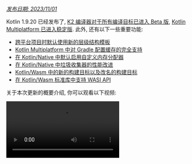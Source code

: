 [//]: # (title: Kotlin 1.9.20 版中的新功能)

_[发布日期: 2023/11/01](releases.md#release-details)_

Kotlin 1.9.20 已经发布了, [K2 编译器对于所有编译目标已进入 Beta 版](#new-kotlin-k2-compiler-updates),
[Kotlin Multiplatform 已进入稳定版](#kotlin-multiplatform-is-stable).
此外, 还有以下一些重要功能:

* [跨平台项目时默认使用新的层级结构模板](#template-for-configuring-multiplatform-projects)
* [Kotlin Multiplatform 中对 Gradle 配置缓存的完全支持](#full-support-for-the-gradle-configuration-cache-in-kotlin-multiplatform)
* [在 Kotlin/Native 中默认启用自定义内存分配器](#custom-memory-allocator-enabled-by-default)
* [在 Kotlin/Native 中垃圾收集器的性能改进](#performance-improvements-for-the-garbage-collector)
* [Kotlin/Wasm 中的新的构建目标以及改名的构建目标](#new-wasm-wasi-target-and-the-renaming-of-the-wasm-target-to-wasm-js)
* [在 Kotlin/Wasm 标准库中支持 WASI API](#support-for-the-wasi-api-in-the-standard-library)

关于本次更新的概要介绍, 你可以观看以下视频:

<video src="https://www.youtube.com/v/Ol_96CHKqg8" title="Kotlin 1.9.20 版中的新功能"/>

## IDE 支持 {id="ide-support"}

在以下 IDE 中可以使用支持 1.9.20 版的 Kotlin plugin:

| IDE            | 支持的版本                                  |
|----------------|----------------------------------------|
| IntelliJ IDEA  | 2023.1.x, 2023.2.x, 2023.x             |
| Android Studio | Hedgehog (2023.1.1), Iguana (2023.2.1) |

> 从 IntelliJ IDEA 2023.3.x 和 Android Studio Iguana (2023.2.1) Canary 15 开始, 会自动包含并更新 Kotlin plugin.
> 你只需要在你的项目中更新 Kotlin 版本.
>
{style="note"}

## 新 Kotlin K2 编译器的更新 {id="new-kotlin-k2-compiler-updates"}

JetBrains 的 Kotlin 开发组一直在努力稳定新的 K2 编译器,
这个编译器将会带来显著的性能改进, 加快新的语言功能的开发, 统一 Kotlin 支持的所有平台, 并为跨平台项目提供更好的架构.

K2 目前对所有的编译目标都处于 **Beta 版**.
[详情请参见 release blog](https://blog.jetbrains.com/kotlin/2023/11/kotlin-1-9-20-released/)

### 对 Kotlin/Wasm 的支持 {id="support-for-kotlin-wasm"}

从这个发布版开始, Kotlin/Wasm 支持新的 K2 编译器.
参见 [如何在你的项目中启用它](#how-to-enable-the-kotlin-k2-compiler).

### 针对 K2 的 kapt 编译器 plugin 预览版 {id="preview-kapt-compiler-plugin-with-k2"}

> 在 kapt 编译器 plugin 中对 K2 的支持是 [实验性功能](components-stability.md).
> 需要使用者同意(Opt-in) (详情见下文),
> 请注意, 只为评估和试验目的来使用这个功能.
>
{style="warning"}

在 1.9.20 中, 你可以试用针对 K2 编译器的 [kapt 编译器 plugin](kapt.md).
要在你的项目中使用 K2 编译器, 请向你的 `gradle.properties` 文件添加以下选项:

```text
kotlin.experimental.tryK2=true
kapt.use.k2=true
```

或者, 你可以通过以下步骤启用针对 K2 的 kapt:
1. 在你的 `build.gradle.kts` 文件中, [设置语言版本](gradle-compiler-options.md#example-of-setting-languageversion) 为 `2.0`.
2. 在你的 `gradle.properties` 文件中, 添加 `kapt.use.k2=true`.

如果你在使用针对 K2 编译器的 kapt 时遇到任何问题, 请到我们的 [问题追踪系统](http://kotl.in/issue) 提交报告.

### 如何启用 Kotlin K2 编译器 {id="how-to-enable-the-kotlin-k2-compiler"}

#### 在 Gradle 中启用 K2

要启用并检验 Kotlin K2 编译器, 请通过下面的编译器选项使用新的语言版本:

```bash
-language-version 2.0
```

你可以在你的 `build.gradle.kts` 文件中指定这个选项:

```kotlin
kotlin {
    sourceSets.all {
        languageSettings {
            languageVersion = "2.0"
        }
    }
}
```

#### 在 Maven 中启用 K2

要启用并检验 Kotlin K2 编译器, 请更新的你 `pom.xml` 文件的 `<project/>` 小节:

```xml
<properties>
    <kotlin.compiler.languageVersion>2.0</kotlin.compiler.languageVersion>
</properties>
```

#### 在 IntelliJ IDEA 中启用 K2

要在 IntelliJ IDEA 中启用并检验 Kotlin K2 编译器, 请选择菜单 **Settings** | **Build, Execution, Deployment** | **Compiler** | **Kotlin Compiler**,
将 **Language Version** 选项更新为 `2.0 (experimental)`.

### 留下你对于新 K2 编译器的反馈意见

如果你能提供你的反馈意见, 我们将会非常感谢!

* 在 Kotlin Slack 频道中, 直接向 K2 开发者提供你的反馈意见 – [获得邀请](https://surveys.jetbrains.com/s3/kotlin-slack-sign-up?_gl=1*ju6cbn*_ga*MTA3MTk5NDkzMC4xNjQ2MDY3MDU4*_ga_9J976DJZ68*MTY1ODMzNzA3OS4xMDAuMS4xNjU4MzQwODEwLjYw),
  并加入 [#k2-early-adopters](https://kotlinlang.slack.com/archives/C03PK0PE257) 频道.
* 在 [我们的问题追踪系统](https://kotl.in/issue) 中, 报告你遇到的新 K2 编译器的问题.
* [启用 Send usage statistics 选项](https://www.jetbrains.com/help/idea/settings-usage-statistics.html),
  允许 JetBrains 收集关于 K2 使用状况的匿名数据.

## Kotlin/JVM

从 1.9.20 版开始, 编译器能够生成包含 Java 21 字节码的类.

## Kotlin/Native {id="kotlin-native"}

Kotlin 1.9.20 包含稳定的内存管理器, 其中包括, 默认使用新的内存分配器, 对垃圾收集器的性能改进, 以及其他更新:

* [默认启用自定义内存分配器](#custom-memory-allocator-enabled-by-default)
* [垃圾收集器的性能改进](#performance-improvements-for-the-garbage-collector)
* [`klib` artifact 的增量编译](#incremental-compilation-of-klib-artifacts)
* [解决库链接的问题](#managing-library-linkage-issues)
* [类构造器调用时的伴随对象初始化](#companion-object-initialization-on-class-constructor-calls)
* [对所有的 cinterop 声明要求使用者同意(Opt-in)](#opt-in-requirement-for-all-cinterop-declarations)
* [链接器错误的自定义信息](#custom-message-for-linker-errors)
* [删除了旧的内存管理器](#removal-of-the-legacy-memory-manager)
* [我们的编译目标层级策略的变更](#change-to-our-target-tiers-policy)

### 默认启用自定义内存分配器 {id="custom-memory-allocator-enabled-by-default"}

Kotlin 1.9.20 默认启用新的内存分配器.
它的设计目标是取代以前的默认分配器, `mimalloc`,
使得垃圾收集更加高效, 并提高 [Kotlin/Native 内存管理器](native-memory-manager.md) 的运行期性能.

新的自定义分配器将系统内存分为多个页面(Page), 允许按连续的顺序进行独立的清理.
每次分配的内存都会成为一个页面(Page)内的内存块(Memory Block), 并且页面会追踪各个块的大小.
各种不同的页面类型进行了不同的优化, 以适应于不同的内存分配大小.
内存块的连续排列保证了可以对所有的分配块进行高效的迭代.

当一个线程分配内存时, 它会根据分配的大小搜索适当的页面.
线程会根据不同的大小类别维护一组页面.
对于一个确定的大小, 当前页通常可以容纳这个内存分配.
如果不能, 那么线程会从共享的分配空间请求一个不同的页面.
这个页面的状态可能是可用, 需要清理, 或需要创建.

新的内存分配器允许同时使用多个多个独立的分配空间,
因此 Kotlin 开发组可以实验不同的页面布局, 进一步提高性能.

#### 如何启用自定义内存分配器

从 Kotlin 1.9.20 开始, 新的内存分配器默认启用. 不需要额外的设置.

如果你遇到内存消耗过高的情况,
你可以在你的 Gradle 构建脚本中使用 `-Xallocator=mimalloc` 或 `-Xallocator=std` 选项,
切换回原来的 `mimalloc`, 或系统分配.
请将这样的问题报告到 [YouTrack](https://kotl.in/issue), 帮助我们改进新的内存分配器.

关于新的分配器设计的技术细节, 请参见 [README](https://github.com/JetBrains/kotlin/blob/master/kotlin-native/runtime/src/alloc/custom/README.md).

### 垃圾收集器的性能改进 {id="performance-improvements-for-the-garbage-collector"}

Kotlin 开发组一直在改进新的 Kotlin/Native 内存管理器的性能和稳定性.
这个发布版带来了对垃圾收集器 (GC)的很多重大变更, 包括以下重要功能:

* [使用完全并行标记(Full Parallel Mark), 减少 GC 的暂停时间](#full-parallel-mark-to-reduce-the-pause-time-for-the-gc)
* [追踪大块内存, 提高分配性能](#tracking-memory-in-big-chunks-to-improve-the-allocation-performance)

#### 使用完全并行标记(Full Parallel Mark), 减少 GC 的暂停时间 {id="full-parallel-mark-to-reduce-the-pause-time-for-the-gc"}

以前, 默认的垃圾收集器执行的只是部分的并行标记.
当转换器线程(Mutator Thread) 被暂停时, 它会从它自己的根开始标记 GC, 例如线程局部变量(thread–local variable)和调用栈.
同时, 一个单独的 GC 线程负责从全局根(global root) 开始标记, 以及所有那些正在运行原生代码因此没有暂停的转换器的根.

如果只存在有限数量的全局对象, 而且转换器线程(Mutator Thread)花费很多时间在运行状态下执行 Kotlin 代码, 那么这种方案曾经工作得很好.
但是, 对于典型的 iOS 应用程序, 就不是这样的情况了.

现在 GC 使用完全并行标记(Full Parallel Mark), 它结合了暂停的转换器(Paused Mutator), GC 线程, 以及可选的标记线程(Marker Thread),
来处理标记队列(Mark Queue).
默认情况下, 标记过程由以下二者执行:

* 暂停的转换器(Paused Mutator). 不是处理它们自己的根, 然后进入空闲状态, 不执行代码, 相反, 它们会参与整个标记过程.
* GC 线程. 这样可以确保至少存在一个线程会执行标记过程.

这个新方案让标记过程更加高效, 减少了 GC 的暂停时间.

#### 追踪大块内存, 提高分配性能 {id="tracking-memory-in-big-chunks-to-improve-the-allocation-performance"}

以前, GC 调度器分别追踪每个对象的内存分配.
但是, 新的默认的自定义分配器和 `mimalloc` 内存分配器都不会为每个对象分配单独的存储空间;
它们会一次性为多个对象分配大块的区域.

在 Kotlin 1.9.20 中, GC 追踪内存区域而不是追踪单独的对象.
这样会减少每次分配时执行的任务数量, 因此可以提高小对象的内存分配速度,
也有助于尽量减少垃圾收集器的内存使用量.

### klib artifact 的增量编译 {id="incremental-compilation-of-klib-artifacts"}

> 这个功能是 [实验性功能](components-stability.md#stability-levels-explained).
> 它随时有可能变更或被删除. 需要使用者同意(Opt-in) (详情见下文).
> 请注意, 只为评估和试验目的来使用这个功能.
> 希望你能通过我们的 [问题追踪系统](https://kotl.in/issue) 提供你的反馈意见.
>
{style="warning"}

Kotlin 1.9.20 引入了对 Kotlin/Native 的新的编译时间优化.
从 `klib` artifact 到原生代码的编译, 现在是部分增量的编译.

在 debug 模式下将 Kotlin 源代码编译为原生二进制代码时, 编译经过两个阶段:

1. 源代码编译为 `klib` artifact.
2. `klib` artifact, 以及依赖项, 编译为二进制代码.

为了优化第二阶段的编译时间, 开发组实现了对依赖项的编译器缓存.
依赖项到原生代码只会编译一次, 编译结果会在每次编译二进制代码时重新使用.
但是, 每次项目发生变更时, 从项目源代码到 `klib` artifact 的构建, 总是会完全重编译为原生代码.

通过新的增量编译, 如果项目模块的变更导致只有一部分源代码重编译为 `klib` artifact,
那么也只有一部分的 `klib` 会被重新编译为二进制代码.

要启用增量编译, 请向你的 `gradle.properties` 文件添加以下选项:

```none
kotlin.incremental.native=true
```

如果你遇到问题, 请报告到 [YouTrack](https://kotl.in/issue).

### 解决库链接的问题 {id="managing-library-linkage-issues"}

这个发布版改进了 Kotlin/Native 编译器链接 Kotlin 库时发生问题的处理方式.
错误消息现在包含更加易于阅读的声明, 因为它们使用签名名称而不是 hash 值, 可以帮助你更加容易的查找并修复错误.
下面是一个例子:

```text
No function found for symbol 'org.samples/MyClass.removedFunction|removedFunction(kotlin.Int;kotlin.String){}[0]'
```
Kotlin/Native 编译器发现与第 3 方 Kotlin 库链接的错误, 并在运行期报告错误.
如果一个第 3 方 Kotlin 库的作者对实验性 API进行了不兼容的变更, 而这个 API 又被另一个第 3 方 Kotlin 库使用, 你就会遇到这样的问题.

从 Kotlin 1.9.20 开始, 编译器默认以静默模式检测链接错误.
你可以在你的项目中修改设定:

* 如果你希望在你的编译日志中记录这些错误, 请使用 `-Xpartial-linkage-loglevel=WARNING` 编译器选项, 启用警告.
* 也可以使用 `-Xpartial-linkage-loglevel=ERROR`, 将编译器报告的警告提升为编译错误.
这种情况下, 编译会失败, 你会在编译日志中得到所有的错误. 使用这个选项, 可以更加严格的检查链接错误.

```kotlin
// 在 Gradle 构建文件中传递编译器参数的示例:
kotlin {
    macosX64("native") {
        binaries.executable()

        compilations.configureEach {
            compilerOptions.configure {
                // 将链接错误报告为警告:
                freeCompilerArgs.add("-Xpartial-linkage-loglevel=WARNING")

                // 将链接错误的警告提升为错误:
                freeCompilerArgs.add("-Xpartial-linkage-loglevel=ERROR")
            }
        }
    }
}
```

如果你在使用这个功能时遇到意外的问题, 你随时可以使用 `-Xpartial-linkage=disable` 编译器选项关闭这个功能.
请记得将这样的问题报告到 [我们的问题追踪系统](https://kotl.in/issue).

### 类构造器调用时的伴随对象初始化 {id="companion-object-initialization-on-class-constructor-calls"}

从 Kotlin 1.9.20 开始, Kotlin/Native 后端会在类的构造器中调用伴随对象的静态初始化器:

```kotlin
class Greeting {
    companion object {
        init {
            print("Hello, Kotlin!")
        }
    }
}

fun main() {
    val start = Greeting() // 输出结果为 "Hello, Kotlin!"
}
```

这个行为现在与 Kotlin/JVM 平台统一了, 在 Kotlin/JVM 平台上,
在与 Java 静态初始化器语义匹配的对应的类被装载时(被解析时), 伴随对象就会被初始化.

现在这个功能的实现在各个平台之间更加一致了, 因此在 Kotlin Multiplatform 项目中更加容易共用代码.

### 对所有的 cinterop 声明要求使用者同意(Opt-in) {id="opt-in-requirement-for-all-cinterop-declarations"}

从 Kotlin 1.9.20 开始, 由 `cinterop` 工具从 C 和 Objective-C 库(例如 libcurl 和 libxml)生成的所有 Kotlin 声明,
都被标记为 `@ExperimentalForeignApi`.
如果缺少使用者同意(Opt-in)注解, 你的代码将无法编译.

这个要求反应了 C 和 Objective-C 库导入功能的 [实验性](components-stability.md#stability-levels-explained) 状态.
我们建议你将这个功能限制在你的项目的特定区域中.
这样可以在我们稳定库导入功能之后, 让你的迁移更加容易.

> 对于随 Kotlin/Native 一起发布的原生平台库 (例如 Foundation, UIKit, 以及 POSIX),
> 它们的 API 只有一部分需要使用 `@ExperimentalForeignApi` 注解标注使用者同意.
> 对这样的情况, 你会得到警告信息, 要求你标注使用者同意.
>
{style="note"}

### 链接器错误的自定义信息 {id="custom-message-for-linker-errors"}

如果你是库的作者, 现在你可以通过自定义消息来帮助你的用户解决链接器错误.

如果你的 Kotlin 库依赖于 C 或 Objective-C 库, 例如, 使用了 [CocoaPods 集成](native-cocoapods.md),
那么你的库的使用者需要在本地机器上存在这些依赖库, 或者在项目的构建脚本中明确配置这些库.
否则, 使用者会遇到一个令人迷惑的 "Framework not found" 消息.

现在你可以在编译失败的信息中提供具体的指示或链接.
方法是, 向 `cinterop` 传递 `-Xuser-setup-hint` 编译器选项
或者在你的 `.def` 文件中添加 `userSetupHint=message` 属性.

### 删除了旧的内存管理器 {id="removal-of-the-legacy-memory-manager"}

在 Kotlin 1.6.20 中引入了 [新的内存管理器](native-memory-manager.md), 而且在 1.7.20 中默认启用.
之后, 我们对它进行了很多更新, 并改进了性能, 现在它已经称为稳定版.

现在已经到了完成废弃周期, 并删除旧的内存管理器的时刻.
如果你还在使用它, 请从你的 `gradle.properties` 文件删除 `kotlin.native.binary.memoryModel=strict` 选项,
并遵照我们的 [迁移指南](native-migration-guide.md), 进行必要的变更.

### 我们的编译目标层级策略的变更 {id="change-to-our-target-tiers-policy"}

我们决定升级对 [第 1 层支持](native-target-support.md#tier-1) 的要求.
Kotlin 开发组致力于对符合第 1 层条件的编译目标, 提供编译器发布版本之间的源代码和二进制兼容性.
这些编译目标还必须使用 CI 工具进行常规测试, 以确保能够编译和运行.
目前, 对于 macOS 主机, 第 1 层包括以下编译目标:

* `macosX64`
* `macosArm64`
* `iosSimulatorArm64`
* `iosX64`

在 Kotlin 1.9.20 中, 我们还删除了很多以前废弃的编译目标, 即:

* `iosArm32`
* `watchosX86`
* `wasm32`
* `mingwX86`
* `linuxMips32`
* `linuxMipsel32`

关于编译目标的完整列表, 请参见目前 [支持的编译目标](native-target-support.md).

## Kotlin Multiplatform

Kotlin 1.9.20 集中于 Kotlin Multiplatform 的稳定性, 并提供了新的项目向导和其它重要功能, 进一步改进开发者体验:

* [Kotlin Multiplatform 已进入稳定版](#kotlin-multiplatform-is-stable)
* [用于配置跨平台项目的模板](#template-for-configuring-multiplatform-projects)
* [新的项目向导](#new-project-wizard)
* [对 Gradle 配置缓存的完全支持](#full-support-for-the-gradle-configuration-cache-in-kotlin-multiplatform)
* [新的标准库版本在 Gradle 更容易配置](#easier-configuration-of-new-standard-library-versions-in-gradle)
* [对第 3 方 cinterop 库的默认支持](#default-support-for-third-party-cinterop-libraries)
* [在 Compose Multiplatform 项目中对 Kotlin/Native 编译缓存的支持](#support-for-kotlin-native-compilation-caches-in-compose-multiplatform-projects)
* [兼容性指南](#compatibility-guidelines)

### Kotlin Multiplatform 已进入稳定版 {id="kotlin-multiplatform-is-stable"}

1.9.20 版的发布标志了 Kotlin 演化历程中的一个重要的里程碑: [Kotlin Multiplatform](multiplatform-intro.md)
终于进入了稳定版.
这表示这个技术已经可以安全的用于你的项目, 并且 100% 可以用于真实生产环境.
还意味着 Kotlin Multiplatform 未来的开发会继续符合我们严格的 [向后兼容性规则](https://kotlinfoundation.org/language-committee-guidelines/).

请注意, Kotlin Multiplatform 的一些高级功能还在继续演化.
在使用这些功能时, 你会收到警告信息, 代表你使用的功能目前的稳定性状态.
在 IntelliJ IDEA 中使用任何实验性功能之前,
你需要通过菜单 **Settings** | **Advanced Settings** | **Kotlin** | **Experimental Multiplatform**, 明确的启用它.

* 查看 [Kotlin blog](https://blog.jetbrains.com/kotlin/2023/11/kotlin-multiplatform-stable/), 阅读关于 Kotlin Multiplatform 稳定性和未来开发计划的更多信息.
* 查看 [Multiplatform 兼容性指南](multiplatform-compatibility-guide.md), 看看在向稳定版演化时有哪些重要变更.
* 阅读 [预期(Expected)声明与实际(Actual)声明机制](multiplatform-expect-actual.md),
  这是 Kotlin Multiplatform 的重要部分,在本次发布版中, 它也部分的稳定了.

### 用于配置跨平台项目的模板 {id="template-for-configuring-multiplatform-projects"}

从 Kotlin 1.9.20 开始, Kotlin Gradle plugin 会为常见的跨平台场景自动创建共享的源代码集.
如果你的项目设置属于这样的情况, 你就不需要手动配置源代码集层级结构.
只需要为你的项目明确指定必要的编译目标.

由于有了 Kotlin Gradle plugin 的新功能: 默认的层级结构模板, 设置变得更加容易了.
它是 plugin 内置的预定义的源代码集层级结构模板.
其中包含 Kotlin 为你声明的编译目标自动创建的中间源代码集.
[参见完整的模板](#see-the-full-hierarchy-template).

#### 更容易的创建你的项目

假设有一个跨平台项目, 编译目标包括 Android 和 iPhone 设备, 开发环境为 Apple silicon MacBook.
我们来比较一下不同版本的 Kotlin 中的项目设置:

<table>
    <tr>
        <td>Kotlin 1.9.0 和以前的版本 (标准设置)</td>
        <td>Kotlin 1.9.20</td>
    </tr>
    <tr>
<td>

```kotlin
kotlin {
    androidTarget()
    iosArm64()
    iosSimulatorArm64()

    sourceSets {
        val commonMain by getting

        val iosMain by creating {
            dependsOn(commonMain)
        }

        val iosArm64Main by getting {
            dependsOn(iosMain)
        }

        val iosSimulatorArm64Main by getting {
            dependsOn(iosMain)
        }
    }
}
```

</td>
<td>

```kotlin
kotlin {
    androidTarget()
    iosArm64()
    iosSimulatorArm64()

    // iosMain 源代码集会自动创建
}
```

</td>
</tr>
</table>

请注意, 使用默认的层级结构模板显著减少了设置你的项目时需要的样板代码的数量.

当你在你的代码中声明 `androidTarget`, `iosArm64`, 和 `iosSimulatorArm64` 编译目标时,
Kotlin Gradle plugin 会从模板中找到合适的共享源代码集, 并为你创建这些源代码集.
最后产生的层级结构类似下图:

![使用默认的编译目标层级结构的示例](default-hierarchy-example.svg){thumbnail="true" width="350" thumbnail-same-file="true"}

绿色的源代码集会自动创建并包含到项目中, 同时, 默认模板中的灰色的源代码集会被忽略.

#### 对源代码集使用自动补完功能

为了更容易的使用创建的项目结构, IntelliJ IDEA 现在对使用默认层级结构模板创建的源代码集提供了自动补完功能:

<img src="multiplatform-hierarchy-completion.animated.gif" alt="IDE 对源代码集名称的自动补完" width="350" />

如果你没有声明某个编译目标, 因而不存在对应的源代码集, 那么在你试图访问这个不存在的源代码集时, Kotlin 会提示警告.
在下面的示例中, 不存在 JVM 编译目标 (只有 `androidTarget`, 这是不同的编译目标).
但我们来试试使用 `jvmMain` 源代码集, 看看会发生什么:

```kotlin
kotlin {
    androidTarget()
    iosArm64()
    iosSimulatorArm64()

    sourceSets {
        jvmMain {
        }
    }
}
```

在这种情况下, Kotlin 会在构建日志中报告警告:

```none
w: Accessed 'source set jvmMain' without registering the jvm target:
  kotlin {
      jvm() /* <- register the 'jvm' target */

      sourceSets.jvmMain.dependencies {

      }
  }
```

#### 设置编译目标层级结构

从 Kotlin 1.9.20 开始, 会自动启用默认的层级结构模板. 大多数情况下, 不需要更多设置.

但是, 如果你在迁移一个在 1.9.20 版之前创建的既有项目,
如果你曾经使用 `dependsOn()` 调用, 手动的引入了中间源代码(Intermediate Source), 你可能遇到警告.
为了解决这个问题, 请执行以下步骤:

* 如果现在默认的层级结构模板已经包含了你的中间源代码集, 请删除所有的手动 `dependsOn()` 调用,
  以及使用 `by creating` 构造创建的源代码集.

  关于全部的默认源代码集, 请参见 [完整的层级结构模板](#see-the-full-hierarchy-template).

* 如果你想要默认的层级结构模板没有提供的其他源代码集, 例如, 在 macOS 和 JVM 编译目标之间共用代码的源代码集,
  请调整层级结构, 方法是使用 `applyDefaultHierarchyTemplate()` 来明确的重新适用模板,
  然后和通常的做法一样, 使用 `dependsOn()` 来手动配置其他源代码集:

  ```kotlin
  kotlin {
      jvm()
      macosArm64()
      iosArm64()
      iosSimulatorArm64()

      // 明确的适用默认的层级结构. 它会创建一系列源代码集, 例如, iosMain 源代码集:
      applyDefaultHierarchyTemplate()

      sourceSets {
          // 额外创建一个 jvmAndMacos 源代码集
          val jvmAndMacos by creating {
              dependsOn(commonMain.get())
          }

          macosArm64Main.get().dependsOn(jvmAndMacos)
          jvmMain.get().dependsOn(jvmAndMacos)
      }
  }
  ```

* 如果在你的项目中已经有了源代码集, 名称与模板生成的源代码集相同, 但在不同的编译目标之间共用,
  目前没有办法可以修改模板的源代码集之间的默认的 `dependsOn` 关系.

  一种解决方法是, 为你的目标找到不同的源代码集, 要么使用默认的层级结构模板中的源代码集, 要么使用手动创建的源代码集.
  另一种方法是完全禁用模板.

  要禁用模板, 请向你的 `gradle.properties` 文件添加 `kotlin.mpp.applyDefaultHierarchyTemplate=false`, 并手动配置其它所有的源代码集.

  我们目前正在开发一个 API, 用于创建你自己的层级结构模板, 以简化这类设置过程.

#### 查看完整的层级结构模板 {id="see-the-full-hierarchy-template" initial-collapse-state="collapsed" collapsible="true"}

当你声明你的项目的编译目标时, plugin 会从模板中选取对应的共用源代码集, 并在你的项目中创建它们.

![默认的层级结构模板](full-template-hierarchy.svg)

> 这个示例只显示了项目的 production 部分, 省略了 `Main` 后缀 (例如, 使用 `common` 而不是 `commonMain`).
> 但是, 还有完全相同的一组 `*Test` 源代码集.
>
{style="tip"}

### 新的项目向导 {id="new-project-wizard"}

JetBrains 开发组引入了一种新的方式来创建跨平台项目 – [Kotlin Multiplatform web 向导](https://kmp.jetbrains.com).

新的 Kotlin Multiplatform 向导的第一个实现包含了最常见的 Kotlin Multiplatform 使用场景.
它包含了对之前的项目模板的所有反馈意见, 使得架构尽可能的健壮和可靠.

新的向导使用分布式架构, 使得我们可以拥有统一的后端和不同的前端, 使用 web 版是其中的第一步.
我们正在考虑将来实现 IDE 版, 并创建命令行工具.
在 web 版中, 你永远能够使用向导的最新版本, 而在 IDE 中, 你则需要等待下一个版本的发布.

使用新的向导, 项目设置会变的比过去更加简单. 你可以针对移动环境, 服务器, 以及桌面开发来选择目标平台, 根据你的需求来调整你的项目.
我们还计划在未来的发布中增加 Web 开发目标平台.

<img src="multiplatform-web-wizard.png" alt="Multiplatform Web 向导" width="400"/>

新的项目向导现在是使用 Kotlin 创建跨平台项目的首选方式.
从 1.9.20 开始, Kotlin plugin 不再 在 IntelliJ IDEA 中提供 **Kotlin Multiplatform** 项目向导.

新的向导将会引导你轻松的完成初始设置, 让你的开始过程更加顺利.
如果你遇到任何问题, 请报告到 [YouTrack](https://kotl.in/issue), 帮助我们改进向导的使用体验.

<a href="https://kmp.jetbrains.com">
    <img src="multiplatform-create-project-button.png" alt="创建项目" style="block"/>
</a>

### Kotlin Multiplatform 中对 Gradle 配置缓存的完全支持 {id="full-support-for-the-gradle-configuration-cache-in-kotlin-multiplatform"}

在以前的版本中, 我们曾经引入了 Gradle 配置缓存功能的 [预览版](whatsnew19.md#preview-of-the-gradle-configuration-cache),
可以用于 Kotlin 跨平台库.
从 1.9.20 开始, Kotlin Multiplatform plugin 更加前进了一步.

它现在对 [Kotlin CocoaPods Gradle plugin](native-cocoapods-dsl-reference.md) 支持 Gradle 配置缓存,
也对 Xcode 构建需要的集成任务, 例如 `embedAndSignAppleFrameworkForXcode`, 支持 Gradle 配置缓存.

现在所有的跨平台项目都可以由于构建时间的改进而获益.
Gradle 配置缓存可以对后续的构建重用配置阶段的结果, 因而加快构建过程.
更多详情, 以及配置说明, 请参见 [Gradle 文档](https://docs.gradle.org/current/userguide/configuration_cache.html#config_cache:usage).

### 新的标准库版本在 Gradle 更容易配置 {id="easier-configuration-of-new-standard-library-versions-in-gradle"}

在你创建跨平台项目时, 会对每个源代码集自动添加对标准库(`stdlib`)的依赖项.
这是设置你的跨平台项目的最简单的方式.

在之前的版本中, 如果你想要手动配置对标准库的依赖项, 你需要对每个源代码集分别配置.
从 `kotlin-stdlib:1.9.20` 开始, 你只需要在 `commonMain` 根源代码集中, 配置这个依赖项 **一次**:

<table>
   <tr>
       <td>1.9.10 和之前版本的标准库</td>
       <td>1.9.20 版本的标准库</td>
   </tr>
   <tr>
<td>

```kotlin
kotlin {
    sourceSets {
        // 设置 common 源代码集
        val commonMain by getting {
            dependencies {
                implementation("org.jetbrains.kotlin:kotlin-stdlib-common:1.9.10")
            }
        }

        // 设置 JVM 源代码集
        val jvmMain by getting {
            dependencies {
                implementation("org.jetbrains.kotlin:kotlin-stdlib:1.9.10")
            }
        }

        // 设置 JS 源代码集
        val jsMain by getting {
            dependencies {
                implementation("org.jetbrains.kotlin:kotlin-stdlib-js:1.9.10")
            }
        }
    }
}
```

</td>
<td>

```kotlin
kotlin {
    sourceSets {
        commonMain {
            dependencies {
                implementation("org.jetbrains.kotlin:kotlin-stdlib:1.9.20")
            }
        }
    }
}
```

</td>
</tr>
</table>

这个变更是通过在标准库的 Gradle metadata 中包含新信息而实现的.
这使得 Gradle 能够对其他源代码集自动解析正确的标准库 artifact.

### 对第 3 方 cinterop 库的默认支持 {id="default-support-for-third-party-cinterop-libraries"}

对使用了 [Kotlin CocoaPods Gradle](native-cocoapods.md) plugin 的项目, Kotlin 1.9.20 添加了对所有 cinterop 依赖项的默认支持
(而不是通过使用者同意(Opt-in)的支持).

因此, 你现在可以共用更多原生代码, 而不是限制于平台相关的依赖项.
例如, 你可以向 `iosMain` 共用源代码集添加 [对 Pod 库的依赖项](native-cocoapods-libraries.md).

在以前的版本中, 这个功能只能用于随 Kotlin/Native 一起发布的 [平台相关的库](native-platform-libs.md)
(例如 Foundation, UIKit, 和 POSIX).
现在, 所有的第 3 方 Pod 库默认都可以在共用源代码集中使用.
你不再需要指定单独的 Gradle 属性来支持它们.

### 在 Compose Multiplatform 项目中对 Kotlin/Native 编译缓存的支持 {id="support-for-kotlin-native-compilation-caches-in-compose-multiplatform-projects"}

本次发布解决了与 Compose Multiplatform 编译器 plugin 的一个兼容性问题, 这个问题主要影响 iOS 的 Compose Multiplatform 项目.

过去, 为了绕过这个问题, 你需要使用 `kotlin.native.cacheKind=none` Gradle 属性禁用缓存.
但是, 这个变通方法会造成性能问题: 它使得编译速度变慢, 因为在 Kotlin/Native 编译器中缓存不再有效.

现在这个问题已经解决了, 你可以从你的 `gradle.properties` 文件中删除 `kotlin.native.cacheKind=none`,
并在你的 Compose Multiplatform 项目中享受编译速度的改进.

关于改进编译速度的更多技巧, 请参见 [Kotlin/Native 文档](native-improving-compilation-time.md).

### 兼容性指南 {id="compatibility-guidelines"}

在配置你的项目时, 请检查 Kotlin Multiplatform Gradle plugin 与 Gradle, Xcode, 和 Android Gradle plugin (AGP) 版本之间的兼容性:

| Kotlin Multiplatform Gradle plugin | Gradle    | Android Gradle plugin | Xcode         |
|------------------------------------|-----------|-----------------------|---------------|
| 1.9.20                             | 7.5 及以后版本 | 7.4.2–8.2             | 15.0. 详情请参见下文 |

从这个发布版开始, Xcode 的推荐版本为 15.0.
完全支持随 Xcode 15.0 一起发布的库, 你可以在你的 Kotlin 代码的任何地方访问这些库.

但是, XCode 14.3 在大多数情况下仍然可以使用.
请记住, 如果你在你的本地机器上使用 14.3 版, 那么随 Xcode 15 一起发布的库将会可见, 但不能访问.

## Kotlin/Wasm

在 1.9.20 中, Kotlin Wasm 的稳定性达到了 [Alpha 级](components-stability.md).

* [与 Wasm GC phase 4 和最新的 opcode 之间的兼容性](#compatibility-with-wasm-gc-phase-4-and-final-opcodes)
* [新的 `wasm-wasi` 编译目标, 以及 `wasm` 编译目标改名为 `wasm-js`](#new-wasm-wasi-target-and-the-renaming-of-the-wasm-target-to-wasm-js)
* [在标准库中支持 WASI API](#support-for-the-wasi-api-in-the-standard-library)
* [Kotlin/Wasm API 的改进](#kotlin-wasm-api-improvements)

> Kotlin Wasm 现在处于 [Alpha 版](components-stability.md).
> 它随时可能发生变更. 请注意, 只为评估和试验目的来使用这个功能.
>
> 希望你能通过 [YouTrack](https://kotl.in/issue) 提供你的反馈意见.
>
{style="note"}

### 与 Wasm GC phase 4 和最新的 opcode 之间的兼容性 {id="compatibility-with-wasm-gc-phase-4-and-final-opcodes"}

Wasm GC 已经进入了最后阶段, 它要求更新 opcode – 在二进制表达中使用的常数值.
Kotlin 1.9.20 支持最新的 opcode, 因此我们强烈推荐你将你的 Wasm 项目更新到最新版的 Kotlin.
我们还推荐使用支持 Wasm 环境的最新版本的浏览器:
* 对 Chrome 和基于 Chromium 的浏览器, 119 或更新版本.
* Firefox, 119 或更新版本. 注意, 在 Firefox 119 中, 你需要 [手动启用 Wasm GC](wasm-troubleshooting.md).

### 新的 wasm-wasi 编译目标, 以及 wasm 编译目标改名为 wasm-js {id="new-wasm-wasi-target-and-the-renaming-of-the-wasm-target-to-wasm-js"}

在这个发布版中, 我们对 Kotlin/Wasm 引入了一个新的编译目标 – `wasm-wasi`.
我还将 `wasm` 编译目标改名为 `wasm-js`.
在 Gradle DSL 中, 这些编译目标可以分别通过 `wasmWasi {}` 和 `wasmJs {}` 访问.

要在你的项目中使用这些编译目标, 请更新 `build.gradle.kts` 文件:

```kotlin
kotlin {
    wasmWasi {
        // ...
    }
    wasmJs {
        // ...
    }
}
```

以前引入的 `wasm {}` 代码段已经被废弃, 请改为使用 `wasmJs {}`.

要迁移你的既有的 Kotlin/Wasm 项目, 请执行以下步骤:
* 在 `build.gradle.kts` 文件中, 将 `wasm {}` 代码段改名为 `wasmJs {}`.
* 在你的项目结构中, 将 `wasmMain` 目录改名为 `wasmJsMain`.

### 在标准库中支持 WASI API {id="support-for-the-wasi-api-in-the-standard-library"}

在这个发布版中, 我们包含了对 [WASI](https://github.com/WebAssembly/WASI) 的支持, 这是对 Wasm 平台的一个系统接口.
支持 WASI, 提供了一组标准化的 API 来访问系统资源, 使你能够更容易的在浏览器之外的环境中使用 Kotlin/Wasm, 例如, 在服务器端应用程序中.
此外, WASI 提供了基于能力的安全性(Capability–based Security) – 在访问外部资源时的另一个安全层.

要运行 Kotlin/Wasm 应用程序, 你需要一个支持 Wasm 垃圾收集 (GC) 的 VM, 例如, Node.js 或 Deno.
Wasmtime, WasmEdge, 以及其它环境, 对 Wasm GC 的完整支持还在开发中.

要导入一个 WASI 函数, 请使用 `@WasmImport` 注解:

```kotlin
import kotlin.wasm.WasmImport

@WasmImport("wasi_snapshot_preview1", "clock_time_get")
private external fun wasiRawClockTimeGet(clockId: Int, precision: Long, resultPtr: Int): Int
```

[你可以在我们的 GitHub 仓库找到完整的示例](https://github.com/Kotlin/kotlin-wasm-examples/tree/main/wasi-example).

> 对于 `wasmWasi` 编译目标, 不能使用 [与 JavaScript 的交互功能](wasm-js-interop.md).
>
{style="note"}

### Kotlin/Wasm API 的改进 {id="kotlin-wasm-api-improvements"}

在这个发布版中, 包含了对 Kotlin/Wasm API 使用体验的一些改进.
例如, 你不再需要从 DOM 事件监听器中返回一个值:

<table>
   <tr>
       <td>1.9.20 版之前</td>
       <td>1.9.20 版</td>
   </tr>
   <tr>
<td>

```kotlin
fun main() {
    window.onload = {
        document.body?.sayHello()
        null
    }
}
```

</td>
<td>

```kotlin
fun main() {
    window.onload = { document.body?.sayHello() }
}
```

</td>
</tr>
</table>

## Gradle {id="gradle"}

Kotlin 1.9.20 完全兼容于 Gradle 6.8.3 到 8.1 的版本.
你也可以使用最新的 Gradle 版本, 但如果你这样做, 请注意, 你可能遇到废弃警告, 或一些新的 Gradle 功能无法工作.

这个发布版带来了以下变更:
* [支持 test fixture 访问内部声明](#support-for-test-fixtures-to-access-internal-declarations)
* [用于配置 Konan 目录路径的新属性](#new-property-to-configure-paths-to-konan-directories)
* [对 Kotlin/Native 任务的新的构建报告统计指标](#new-build-report-metrics-for-kotlin-native-tasks)

### 支持 test fixture 访问内部声明 {id="support-for-test-fixtures-to-access-internal-declarations"}

在 Kotlin 1.9.20 中, 如果你使用 Gradle 的 `java-test-fixtures` plugin, 那么你的 [test fixture](https://docs.gradle.org/current/userguide/java_testing.html#sec:java_test_fixtures)
现在可以访问 `main` 源代码集的类中的 `internal` 声明.
而且, 任何 test 源代码都可以访问 test fixture 类中的任何 `internal` 声明.

### 用于配置 Konan 目录路径的新属性 {id="new-property-to-configure-paths-to-konan-directories"}

在 Kotlin 1.9.20 中, `kotlin.data.dir` Gradle 属性可以用来定义你的指向 `~/.konan` 目录的路径,
因此你不需要通过环境变量 `KONAN_DATA_DIR` 来配置它.

或者, 你可以使用 `-Xkonan-data-dir` 编译器选项, 通过 `cinterop` 和  `konanc` 工具来配置你的指向 `~/.konan` 目录的自定义路径.

### 对 Kotlin/Native 任务的新的构建报告统计指标 {id="new-build-report-metrics-for-kotlin-native-tasks"}

在 Kotlin 1.9.20 中, Gradle 构建报告现在包含 Kotlin/Native 任务的统计指标. 下面是一个包含这些统计指标的构建报告示例:

```none
Total time for Kotlin tasks: 20.81 s (93.1 % of all tasks time)
Time   |% of Kotlin time|Task
15.24 s|73.2 %          |:compileCommonMainKotlinMetadata
5.57 s |26.8 %          |:compileNativeMainKotlinMetadata

Task ':compileCommonMainKotlinMetadata' finished in 15.24 s
Task info:
  Kotlin language version: 2.0
Time metrics:
  Total Gradle task time: 15.24 s
  Spent time before task action: 0.16 s
  Task action before worker execution: 0.21 s
  Run native in process: 2.70 s
    Run entry point: 2.64 s
Size metrics:
  Start time of task action: 2023-07-27T11:04:17

Task ':compileNativeMainKotlinMetadata' finished in 5.57 s
Task info:
  Kotlin language version: 2.0
Time metrics:
  Total Gradle task time: 5.57 s
  Spent time before task action: 0.04 s
  Task action before worker execution: 0.02 s
  Run native in process: 1.48 s
    Run entry point: 1.47 s
Size metrics:
  Start time of task action: 2023-07-27T11:04:32
```

此外, `kotlin.experimental.tryK2` 构建报告现在包含所有被编译的 Kotlin/Native 任务, 并列出使用的语言版本:

```none
##### 'kotlin.experimental.tryK2' results #####
:lib:compileCommonMainKotlinMetadata: 2.0 language version
:lib:compileKotlinJvm: 2.0 language version
:lib:compileKotlinIosArm64: 2.0 language version
:lib:compileKotlinIosSimulatorArm64: 2.0 language version
:lib:compileKotlinLinuxX64: 2.0 language version
:lib:compileTestKotlinJvm: 2.0 language version
:lib:compileTestKotlinIosSimulatorArm64: 2.0 language version
:lib:compileTestKotlinLinuxX64: 2.0 language version
##### 100% (8/8) tasks have been compiled with Kotlin 2.0 #####
```

> 如果你使用 Gradle 8.0, 你可能遇到构建报告的一些问题, 尤其是启用 Gradle 配置缓存时.
> 这是一个已知的问题, 在 Gradle 8.1 和之后的版本中已经修正.
>
{style="note"}

## 标准库

在 Kotlin 1.9.20 中, the [Kotlin/Native 标准库进入了稳定版](#the-kotlin-native-standard-library-becomes-stable),
还有一些新的功能:
* [替换了 Enum 类型值的泛型函数](#replacement-of-the-enum-class-values-generic-function)
* [改进了 Kotlin/JS 中的 HashMap 操作的性能](#improved-performance-of-hashmap-operations-in-kotlin-js)

### 替换了 Enum 类型值的泛型函数 {id="replacement-of-the-enum-class-values-generic-function"}

> 这个功能是 [实验性功能](components-stability.md#stability-levels-explained).
> 它随时有可能变更或被删除.
> 需要使用者同意(Opt-in) (详情见下文).
> 请注意, 只为评估和试验目的来使用这个功能.
> 希望你能通过我们的 [YouTrack](https://kotl.in/issue) 提供你的反馈意见.
>
{style="warning"}

在 Kotlin 1.9.0 中, 枚举类的 `entries` 属性进入了稳定版. `entries` 属性是 `values()` 合成(synthetic)函数的现代而且高性能的替代者.
作为 Kotlin 1.9.20 的一部分, 还提供了 `enumValues<T>()` 泛型函数的替代者: `enumEntries<T>()`.

> `enumValues<T>()` 函数仍然继续支持, 但我们推荐你改为使用 `enumEntries<T>()` 函数, 因为它的性能影响较小.
> 每次你调用 `enumValues<T>()`, 都会创建一个新的数组,
> 而每次你调用 `enumEntries<T>()`, 都会返回相同的 List , 这样的方式效率要高很多.
>
{style="tip"}

例如:

```kotlin
enum class RGB { RED, GREEN, BLUE }

@OptIn(ExperimentalStdlibApi::class)
inline fun <reified T : Enum<T>> printAllValues() {
    print(enumEntries<T>().joinToString { it.name })
}

printAllValues<RGB>()
// 输出结果为 RED, GREEN, BLUE
```

#### 如何启用 enumEntries 函数

要试用这个功能, 请使用 `@OptIn(ExperimentalStdlibApi)` 注解来标注使用者同意(Opt-in), 并使用 1.9 或更高的语言版本.
如果你使用 Kotlin Gradle plugin 的最新版, 那么你不需要指定语言版本来试用这个功能.

### Kotlin/Native 标准库进入了稳定版 {id="the-kotlin-native-standard-library-becomes-stable"}

在 Kotlin 1.9.0 中, 我们 [解释了](whatsnew19.md#the-kotlin-native-standard-library-s-journey-towards-stabilization)
我们为了使标准库更加接近于我们的稳定性目标而采取的行动.
在 Kotlin 1.9.20 中, 我们终于完成了这项工作, 让 Kotlin/Native 标准库进入了稳定版.
以下是这个发布版的一些重要变更:

* [`Vector128`](https://kotlinlang.org/api/latest/jvm/stdlib/kotlinx.cinterop/-vector128/) 类从 `kotlin.native` 包移动到了 `kotlinx.cinterop` 包.
* 对 Kotlin 1.9.0 中引入的 `ExperimentalNativeApi` 和 `NativeRuntimeApi` 注解的使用者同意(Opt-in)要求级别, 从 `WARNING` 级提升到了 `ERROR` 级.
* Kotlin/Native 集合现在能够检测并发的修改, 例如, 在 [`ArrayList`](https://kotlinlang.org/api/latest/jvm/stdlib/kotlin.collections/-array-list/) 和 [`HashMap`](https://kotlinlang.org/api/latest/jvm/stdlib/kotlin.collections/-hash-map/) 集合中.
* `Throwable` 类的 [`printStackTrace()`](https://kotlinlang.org/api/latest/jvm/stdlib/kotlin/-throwable/print-stack-trace.html)
  函数现在会打印到 `STDERR`, 而不是 `STDOUT`.
  > `printStackTrace()` 的输出格式还没有稳定, 可能会发生变更.
  >
  {style="warning"}

#### Atomics API 的改进

在 Kotlin 1.9.0 中, 我们提到, 在 Kotlin/Native 标准库进入稳定版时, Atomics API 也会进入稳定版.
Kotlin 1.9.20 还包含了以下变更:

* 引入了实验性的 `AtomicIntArray`, `AtomicLongArray`, 和 `AtomicArray<T>` 类.
  这些新的类专门设计用来与 Java 的 atomic 数组保持一致, 使得它们将来能够包含进入共通的标准库中.
  > `AtomicIntArray`, `AtomicLongArray`, 和 `AtomicArray<T>` 类是 [实验性功能](components-stability.md#stability-levels-explained).
  > 它们随时有可能变更或被删除.
  > 要试用这些功能, 请使用 `@OptIn(ExperimentalStdlibApi)` 标注使用者同意(Opt-in).
  > 请注意, 只为评估和试验目的来使用这些功能.
  > 希望你能通过我们的 [YouTrack](https://kotl.in/issue) 提供你的反馈意见.
  >
  {style="warning"}
* 在 `kotlin.native.concurrent` 包中, 在 Kotlin 1.9.0 中废弃的 Atomics API, 过去的废弃级别为 `WARNING`, 现在废弃级别提升到了 `ERROR`.
* 在 `kotlin.concurrent` 包中,  [`AtomicInt`](https://kotlinlang.org/api/latest/jvm/stdlib/kotlin.concurrent/-atomic-int/index.html) 和 [`AtomicLong`](https://kotlinlang.org/api/latest/jvm/stdlib/kotlin.concurrent/-atomic-long/index.html) 类的成员函数, 过去的废弃级别为 `ERROR`, 现在已被删除.
* `AtomicReference` 类的所有 [成员函数](https://kotlinlang.org/api/latest/jvm/stdlib/kotlin.concurrent/-atomic-reference/#functions)
  现在使用原子化的函数.

关于 Kotlin 1.9.20 中的所有变更, 请参见我们的 [YouTrack ticket](https://youtrack.jetbrains.com/issue/KT-61028/Behavioural-changes-to-the-Native-stdlib-API).

### 改进了 Kotlin/JS 中的 HashMap 操作的性能 {id="improved-performance-of-hashmap-operations-in-kotlin-js"}

Kotlin 1.9.20 改进了 Kotlin/JS 中 `HashMap` 操作的性能, 并减少了它的内存占用量.
在内部, Kotlin/JS 将它的内部实现变更为开放寻址(Open Addressing).
因此, 对于以下情况你会看到性能的改进:
* 向 `HashMap` 插入新的元素.
* 在 `HashMap` 中查找存在的元素.
* 遍历 `HashMap` 的 key 或 value.

## 文档更新

Kotlin 文档有了一些重要变更:
* [JVM 元数据](https://kotlinlang.org/api/kotlinx-metadata-jvm/) API 参考文档 – 查阅这个文档, 看看如何使用 Kotlin/JVM 解析元数据.
* [时间测量指南](time-measurement.md) – 学习如何在 Kotlin 中计算和测量时间.
* 改进了 [Kotlin 观光之旅](kotlin-tour-welcome.md) 中关于集合的章节 – 通过理论和实践章节, 学习 Kotlin 编程语言的基础知识.
* [确定不为 null 的类型](generics.md#definitely-non-nullable-types) – 学习确定不为 null 的泛型类型.
* 改进了关于 [数组](arrays.md) 的章节 – 学习数组, 以及在什么情况下使用它们.
* [Kotlin Multiplatform 中的预期声明与实际声明](multiplatform-expect-actual.md) – 学习 Kotlin Multiplatform 中的预期声明与实际声明机制.

## 安装 Kotlin 1.9.20

### 检查 IDE 版本

[IntelliJ IDEA](https://www.jetbrains.com/idea/download/) 2023.1.x 和 2023.2.x 会自动建议将 Kotlin plugin 更新到 1.9.20 版本.
IntelliJ IDEA 2023.3 会包含 Kotlin 1.9.20 plugin.

Android Studio Hedgehog (231) 和 Iguana (232) 会在后续的发布版中支持 Kotlin 1.9.20.

新的命令行编译器可以通过 [GitHub 发布页面](https://github.com/JetBrains/kotlin/releases/tag/v1.9.20) 下载.

### 配置 Gradle 的设置 {id="configure-gradle-settings"}

要下载 Kotlin 的 artifact 和依赖项, 请更新你的 `settings.gradle(.kts)` 文件, 使用 Maven Central 仓库:

```kotlin
pluginManagement {
    repositories {
        mavenCentral()
        gradlePluginPortal()
    }
}
```
{validate="false"}

如果没有指定仓库, Gradle 会使用已废弃的 JCenter 仓库, 导致无法下载 Kotlin artifact 的错误.
